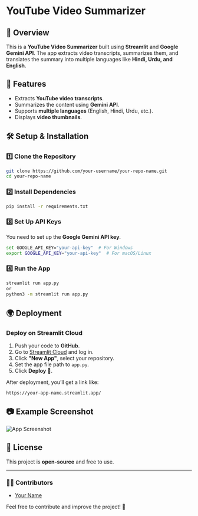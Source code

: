 # YouTube Video Summarizer

## 📌 Overview
This is a **YouTube Video Summarizer** built using **Streamlit** and **Google Gemini API**. The app extracts video transcripts, summarizes them, and translates the summary into multiple languages like **Hindi, Urdu, and English**.

## 🚀 Features
- Extracts **YouTube video transcripts**.
- Summarizes the content using **Gemini API**.
- Supports **multiple languages** (English, Hindi, Urdu, etc.).
- Displays **video thumbnails**.

## 🛠️ Setup & Installation
### **1️⃣ Clone the Repository**
```sh
git clone https://github.com/your-username/your-repo-name.git
cd your-repo-name
```

### **2️⃣ Install Dependencies**
```sh
pip install -r requirements.txt
```

### **3️⃣ Set Up API Keys**
You need to set up the **Google Gemini API key**.
```sh
set GOOGLE_API_KEY="your-api-key"  # For Windows
export GOOGLE_API_KEY="your-api-key"  # For macOS/Linux
```

### **4️⃣ Run the App**
```sh
streamlit run app.py
or
python3 -m streamlit run app.py
```

## 🌍 Deployment
### **Deploy on Streamlit Cloud**
1. Push your code to **GitHub**.
2. Go to [Streamlit Cloud](https://share.streamlit.io/) and log in.
3. Click **"New App"**, select your repository.
4. Set the app file path to `app.py`.
5. Click **Deploy** 🚀.

After deployment, you’ll get a link like:
```
https://your-app-name.streamlit.app/
```

## 📷 Example Screenshot
![App Screenshot](screenshot.png)

## 📜 License
This project is **open-source** and free to use.

---

### **👨‍💻 Contributors**
- [Your Name](https://github.com/your-username)

Feel free to contribute and improve the project! 🚀

